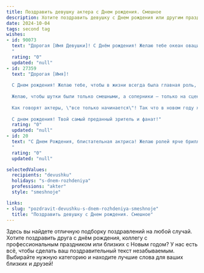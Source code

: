 ```yaml
---
title: Поздравить девушку актера c Днем рождения. Смешное
description: Хотите поздравить девушку c Днем рождения или другим праздником? Наш ИИ создаст незабываемое поздравление, а вы обязательно выделитесь среди других.  
date: 2024-10-04
tags: second tag
wishes:
- id: 90073
  text: "Дорогая [Имя Девушки]! С Днём рождения! Желаю тебе океан оваций, море поклонников (но только самых достойных, разумеется!), и чтобы твой талант блистал ярче, чем самая дорогая театральная люстра! Пусть каждый твой выход на сцену жизни будет триумфальным, а зрители (то есть мы все!) будут рукоплескать стоя!  Пусть в твоей жизни будет меньше \"срыва спектакля\" и больше счастливых \"антрактов\"!  С праздником, звезда нашей сцены!
  "
  rating: "0"
  updated: "null"
- id: 27359
  text: "Дорогая [Имя]!
  
  С Днем рождения! Желаю тебе, чтобы в жизни всегда была главная роль, а не только второстепенные эпизоды! Пусть твоя игра будет яркой, а эмоции — искренними!
  
  Желаю, чтобы шутки были только смешными, а соперники — только на сцене! Пусть каждый день ты просыпаешься с ощущением, что у тебя в запасе несколько хороших шуток и парочка драматических поворотов сюжета.
  
  Как говорят актеры, \"все только начинается\"! Так что в новом году жизни пусть приключения будут такими же захватывающими, как последний сезон любимого сериала!
  
  С днем рождения! Твой самый преданный зритель и фанат!"
  rating: "0"
  updated: "null"
- id: 20
  text: "С Днем Рождения, блистательная актриса! Желаю ролей ярче бриллиантов, оваций громче Ниагарского водопада, гонораров больше, чем у нефтяного шейха, и поклонников преданнее, чем фанаты у Битлз! Пусть твоя жизнь будет сплошным бенефисом, а каждый день - премьерой нового шедевра! 🎬🎉
  "
  rating: "0"
  updated: "null"

selectedValues:
  recipients: "devushku"
  holidays: "s-dnem-rozhdeniya"
  professions: "akter"
  style: "smeshnoje"

links:
- slug: "pozdravit-devushku-s-dnem-rozhdeniya-smeshnoje"
  title: "Поздравить девушку c Днем рождения. Смешное"
---
```


Здесь вы найдете отличную подборку поздравлений на любой случай.
Хотите поздравить друга с днём рождения, коллегу с профессиональным праздником или близких с Новым годом? У нас есть всё, чтобы сделать ваш поздравительный текст незабываемым. Выбирайте нужную категорию и находите лучшие слова для ваших близких и друзей!
